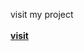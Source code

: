 visit my project
<br><br>
<a target="blank" href="https://bharatk098.github.io/qrcodegenerator.github.io/"><b>visit</b></a>
